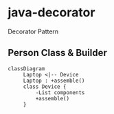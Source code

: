 # java-decorator
Decorator Pattern

## Person Class & Builder
```mermaid
classDiagram
     Laptop <|-- Device
     Laptop : +assemble()
     class Device {
         -List components
         +assemble()
     }
```